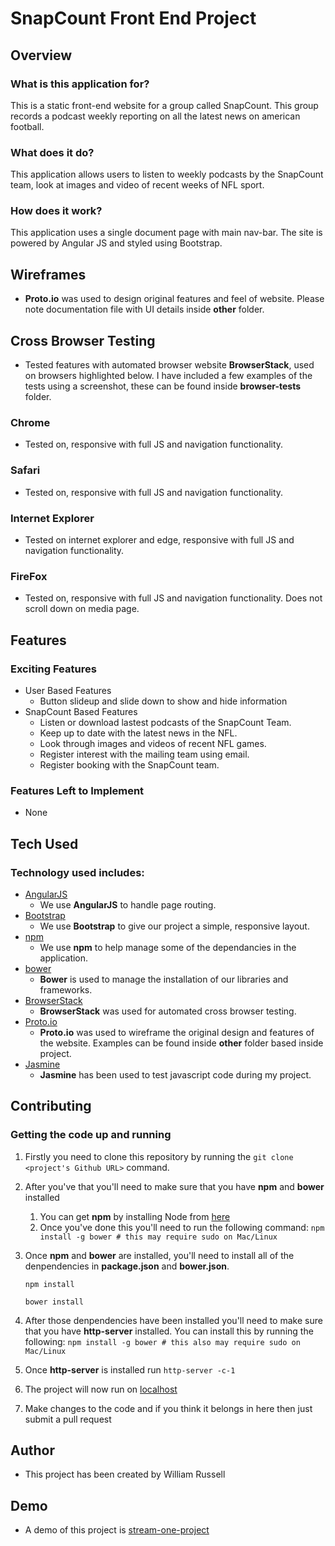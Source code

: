 # SnapCount Front End Project

## Overview

### What is this application for?

This is a static front-end website for a group called SnapCount. This group records a podcast weekly reporting on all the latest news on american football.

### What does it do?

This application allows users to listen to weekly podcasts by the SnapCount team, look at images and video of recent weeks of NFL sport.

### How does it work?

This application uses a single document page with main nav-bar. The site is powered by Angular JS and styled using Bootstrap.

## Wireframes
- **Proto.io** was used to design original features and feel of website. Please note documentation file with UI details inside **other** folder.

## Cross Browser Testing
- Tested features with automated browser website **BrowserStack**, used on browsers highlighted below. I have included a few examples of the tests using a screenshot, these can be found inside **browser-tests** folder. 


### Chrome
- Tested on, responsive with full JS and navigation functionality.

### Safari
- Tested on, responsive with full JS and navigation functionality.

### Internet Explorer
- Tested on internet explorer and edge, responsive with full JS and navigation functionality.

### FireFox
- Tested on, responsive with full JS and navigation functionality. Does not scroll down on media page. 

## Features

### Exciting Features
- User Based Features
    - Button slideup and slide down to show and hide information
- SnapCount Based Features
    - Listen or download lastest podcasts of the SnapCount Team.
    - Keep up to date with the latest news in the NFL.
    - Look through images and videos of recent NFL games.
    - Register interest with the mailing team using email.
    - Register booking with the SnapCount team.

### Features Left to Implement
- None

## Tech Used

### Technology used includes:
- [AngularJS](https://angularjs.org/)
    - We use **AngularJS** to handle page routing.
- [Bootstrap](https://getbootstrap.com/)
    - We use **Bootstrap** to give our project a simple, responsive layout.
- [npm](https://www.npmjs.com/)
    - We use **npm** to help manage some of the dependancies in the application.
- [bower](https://bower.io/)
    - **Bower** is used to manage the installation of our libraries and frameworks.
- [BrowserStack](https://browserstack.com)
    - **BrowserStack** was used for automated cross browser testing.
- [Proto.io](https://proto.io)
    - **Proto.io** was used to wireframe the original design and features of the website. Examples can be found inside **other** folder based inside project.
- [Jasmine](https://jasmine.github.io/)
    - **Jasmine** has been used to test javascript code during my project.

## Contributing

### Getting the code up and running
1. Firstly you need to clone this repository by running the ```git clone <project's Github URL>``` command.
2. After you've that you'll need to make sure that you have **npm** and **bower** installed
    1. You can get **npm** by installing Node from [here](https://nodejs.org/en/)
    2. Once you've done this you'll need to run the following command:
        ```npm install -g bower # this may require sudo on Mac/Linux```
3. Once **npm** and **bower** are installed, you'll need to install all of the denpendencies in **package.json** and **bower.json**.

    ```
    npm install
    ```
    
    ```
    bower install
    ```
4. After those denpendencies have been installed you'll need to make sure that you have **http-server** installed. You can install  this by running the following: ```npm install -g bower # this also may require sudo on Mac/Linux```
5. Once **http-server** is installed run ```http-server -c-1```
6. The project will now run on [localhost](https://127.0.0.1:8080)
7. Make changes to the code and if you think it belongs in here then just submit a pull request

## Author
- This project has been created by William Russell

## Demo
- A demo of this project is [stream-one-project](https://willgrussell.github.io/stream-one-project/)
